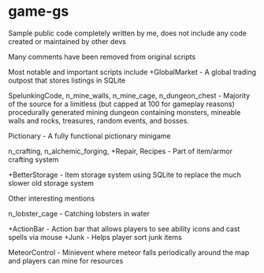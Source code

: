 # game-gs
Sample public code completely written by me, does not include any code created or maintained by other devs

Many comments have been removed from original scripts

Most notable and important scripts include
+GlobalMarket - A global trading outpost that stores listings in SQLite

SpelunkingCode, n_mine_walls, n_mine_cage, n_dungeon_chest - Majority of the source for a limitless (but capped at 100 for gameplay reasons) procedurally generated mining dungeon containing monsters, mineable walls and rocks, treasures, random events, and bosses. 

Pictionary - A fully functional pictionary minigame

n_crafting, n_alchemic_forging, +Repair, Recipes - Part of item/armor crafting system

+BetterStorage - Item storage system using SQLite to replace the much slower old storage system

Other interesting mentions

n_lobster_cage - Catching lobsters in water

+ActionBar - Action bar that allows players to see ability icons and cast spells via mouse
+Junk - Helps player sort junk items

MeteorControl - Minievent where meteor falls periodically around the map and players can mine for resources
